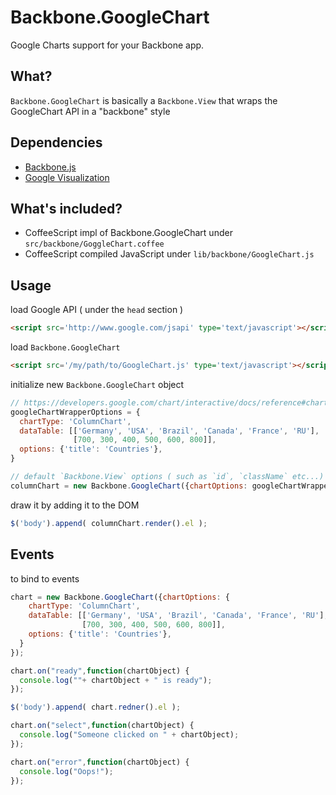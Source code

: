 Backbone.GoogleChart
====================

Google Charts support for your Backbone app.

## What?
`Backbone.GoogleChart` is basically a `Backbone.View` that wraps the GoogleChart API in a "backbone" style

## Dependencies
- [Backbone.js](http://backbonejs.org/)
- [Google Visualization](https://developers.google.com/chart/)

## What's included?
- CoffeeScript impl of Backbone.GoogleChart under `src/backbone/GoggleChart.coffee`
- CoffeeScript compiled JavaScript under `lib/backbone/GoogleChart.js`

## Usage
load Google API ( under the `head` section )
```html
<script src='http://www.google.com/jsapi' type='text/javascript'></script>
```
load `Backbone.GoogleChart`

```html
<script src='/my/path/to/GoogleChart.js' type='text/javascript'></script>
```

initialize new `Backbone.GoogleChart` object
```javascript
// https://developers.google.com/chart/interactive/docs/reference#chartwrapperobject
googleChartWrapperOptions = {
  chartType: 'ColumnChart',
  dataTable: [['Germany', 'USA', 'Brazil', 'Canada', 'France', 'RU'],
              [700, 300, 400, 500, 600, 800]],
  options: {'title': 'Countries'},
}

// default `Backbone.View` options ( such as `id`, `className` etc...) can also be passed
columnChart = new Backbone.GoogleChart({chartOptions: googleChartWrapperOptions});
```

draw it by adding it to the DOM
```javascript
$('body').append( columnChart.render().el );
```

## Events
to bind to events
```javascript
chart = new Backbone.GoogleChart({chartOptions: {
    chartType: 'ColumnChart',
    dataTable: [['Germany', 'USA', 'Brazil', 'Canada', 'France', 'RU'],
                [700, 300, 400, 500, 600, 800]],
    options: {'title': 'Countries'},
  }
});

chart.on("ready",function(chartObject) {
  console.log(""+ chartObject + " is ready");
});

$('body').append( chart.redner().el );

chart.on("select",function(chartObject) {
  console.log("Someone clicked on " + chartObject);
});

chart.on("error",function(chartObject) {
  console.log("Oops!");
});

```
